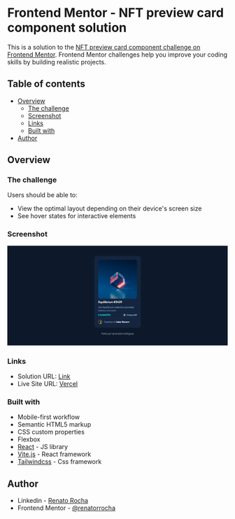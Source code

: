 # Frontend Mentor - NFT preview card component solution

This is a solution to the [NFT preview card component challenge on Frontend Mentor](https://www.frontendmentor.io/challenges/nft-preview-card-component-SbdUL_w0U). Frontend Mentor challenges help you improve your coding skills by building realistic projects.

## Table of contents

- [Overview](#overview)
  - [The challenge](#the-challenge)
  - [Screenshot](#screenshot)
  - [Links](#links)
  - [Built with](#built-with)
- [Author](#author)

## Overview

### The challenge

Users should be able to:

- View the optimal layout depending on their device's screen size
- See hover states for interactive elements

### Screenshot

![Screenshot of the project](src/assets/images/Screenshot.png)

### Links

- Solution URL: [Link]([https://your-solution-url.com](https://www.frontendmentor.io/solutions/responsive-nft-preview-M0HD97lLoc))
- Live Site URL: [Vercel]([https://your-live-site-url.com](https://nft-preview-card-sage-five.vercel.app/))

### Built with

- Mobile-first workflow
- Semantic HTML5 markup
- CSS custom properties
- Flexbox
- [React](https://reactjs.org/) - JS library
- [Vite.js](https://vitejs.dev/) - React framework
- [Tailwindcss](https://tailwindcss.com/) - Css framework

## Author

- Linkedin - [Renato Rocha](https://www.linkedin.com/in/renato-rrodrigues/)
- Frontend Mentor - [@renatorrocha](https://www.frontendmentor.io/profile/renatorrocha)

